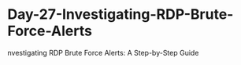 # Day-27-Investigating-RDP-Brute-Force-Alerts
nvestigating RDP Brute Force Alerts: A Step-by-Step Guide
